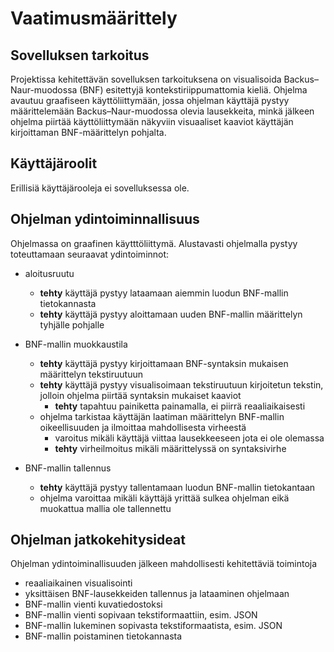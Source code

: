 # Vaatimusmäärittely

## Sovelluksen tarkoitus

Projektissa kehitettävän sovelluksen tarkoituksena on visualisoida Backus–Naur-muodossa (BNF) esitettyjä kontekstiriippumattomia kieliä. Ohjelma avautuu graafiseen käyttöliittymään, jossa ohjelman käyttäjä pystyy määrittelemään Backus–Naur-muodossa olevia lausekkeita, minkä jälkeen ohjelma piirtää käyttöliittymään näkyviin visuaaliset kaaviot käyttäjän kirjoittaman BNF-määrittelyn pohjalta.

## Käyttäjäroolit

Erillisiä käyttäjärooleja ei sovelluksessa ole.

## Ohjelman ydintoiminnallisuus

Ohjelmassa on graafinen käytttöliittymä. Alustavasti ohjelmalla pystyy toteuttamaan seuraavat ydintoiminnot:

* aloitusruutu
    * **tehty** käyttäjä pystyy lataamaan aiemmin luodun BNF-mallin tietokannasta
    * **tehty** käyttäjä pystyy aloittamaan uuden BNF-mallin määrittelyn tyhjälle pohjalle

* BNF-mallin muokkaustila
    * **tehty** käyttäjä pystyy kirjoittamaan BNF-syntaksin mukaisen määrittelyn tekstiruutuun
    * **tehty** käyttäjä pystyy visualisoimaan tekstiruutuun kirjoitetun tekstin, jolloin ohjelma piirtää syntaksin mukaiset kaaviot
        * **tehty** tapahtuu painiketta painamalla, ei piirrä reaaliaikaisesti
    * ohjelma tarkistaa käyttäjän laatiman määrittelyn BNF-mallin oikeellisuuden ja ilmoittaa mahdollisesta virheestä
        * varoitus mikäli käyttäjä viittaa lausekkeeseen jota ei ole olemassa
        * **tehty** virheilmoitus mikäli määrittelyssä on syntaksivirhe

* BNF-mallin tallennus
    * **tehty** käyttäjä pystyy tallentamaan luodun BNF-mallin tietokantaan
    * ohjelma varoittaa mikäli käyttäjä yrittää sulkea ohjelman eikä muokattua mallia ole tallennettu
  
## Ohjelman jatkokehitysideat

Ohjelman ydintoiminallisuuden jälkeen mahdollisesti kehitettäviä toimintoja  

* reaaliaikainen visualisointi
* yksittäisen BNF-lausekkeiden tallennus ja lataaminen ohjelmaan
* BNF-mallin vienti kuvatiedostoksi
* BNF-mallin vienti sopivaan tekstiformaattiin, esim. JSON
* BNF-mallin lukeminen sopivasta tekstiformaatista, esim. JSON
* BNF-mallin poistaminen tietokannasta